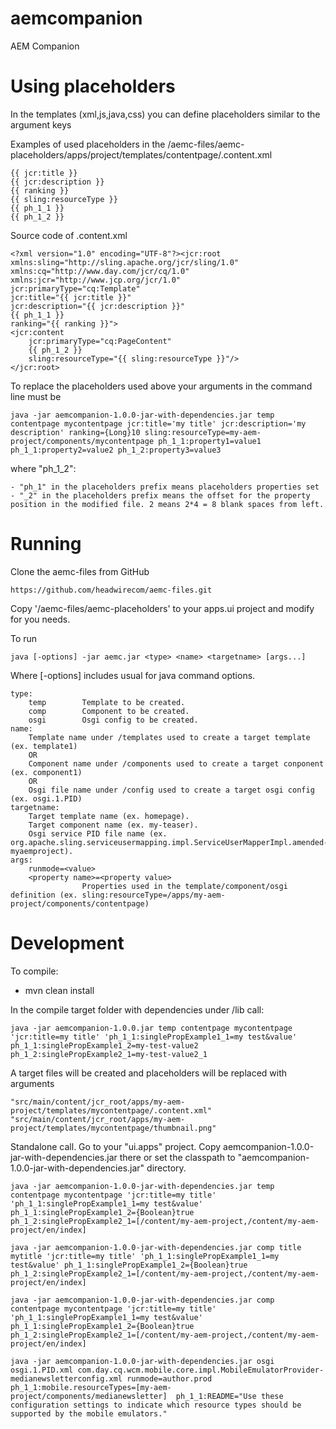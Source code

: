 # aemcompanion
AEM Companion

# Using placeholders
In the templates (xml,js,java,css) you can define placeholders similar to the argument keys

Examples of used placeholders in the /aemc-files/aemc-placeholders/apps/project/templates/contentpage/.content.xml

	{{ jcr:title }}
	{{ jcr:description }}
	{{ ranking }}
	{{ sling:resourceType }}
	{{ ph_1_1 }}
	{{ ph_1_2 }}

Source code of  .content.xml 

	<?xml version="1.0" encoding="UTF-8"?><jcr:root xmlns:sling="http://sling.apache.org/jcr/sling/1.0" xmlns:cq="http://www.day.com/jcr/cq/1.0" xmlns:jcr="http://www.jcp.org/jcr/1.0"
    jcr:primaryType="cq:Template"
    jcr:title="{{ jcr:title }}"
    jcr:description="{{ jcr:description }}"
    {{ ph_1_1 }}
    ranking="{{ ranking }}">
    <jcr:content
        jcr:primaryType="cq:PageContent"
        {{ ph_1_2 }}
        sling:resourceType="{{ sling:resourceType }}"/>
    </jcr:root>

To replace the placeholders used above your arguments in the command line must be
	
	java -jar aemcompanion-1.0.0-jar-with-dependencies.jar temp contentpage mycontentpage jcr:title='my title' jcr:description='my description' ranking={Long}10 sling:resourceType=my-aem-project/components/mycontentpage ph_1_1:property1=value1 ph_1_1:property2=value2 ph_1_2:property3=value3

where "ph\_1\_2":

	- "ph_1" in the placeholders prefix means placeholders properties set
	- "_2" in the placeholders prefix means the offset for the property position in the modified file. 2 means 2*4 = 8 blank spaces from left.

# Running
Clone the aemc-files from GitHub
	
	https://github.com/headwirecom/aemc-files.git

Copy '/aemc-files/aemc-placeholders' to your apps.ui project and modify for you needs.

To run

	java [-options] -jar aemc.jar <type> <name> <targetname> [args...]

Where [-options] includes usual for java command options.

	type:
	    temp        Template to be created.
	    comp        Component to be created.
	    osgi        Osgi config to be created.
	name:
	    Template name under /templates used to create a target template (ex. template1)
	    OR
	    Component name under /components used to create a target conponent (ex. component1)
	    OR
	    Osgi file name under /config used to create a target osgi config (ex. osgi.1.PID)
	targetname:
	    Target template name (ex. homepage).
	    Target component name (ex. my-teaser).
	    Osgi service PID file name (ex. org.apache.sling.serviceusermapping.impl.ServiceUserMapperImpl.amended-myaemproject).
	args:
	    runmode=<value>
	    <property name>=<property value>
	                Properties used in the template/component/osgi definition (ex. sling:resourceType=/apps/my-aem-project/components/contentpage)    



# Development

To compile:

- mvn clean install

In the compile target folder with dependencies under /lib call:

	java -jar aemcompanion-1.0.0.jar temp contentpage mycontentpage 'jcr:title=my title' 'ph_1_1:singlePropExample1_1=my test&value' ph_1_1:singlePropExample1_2=my-test-value2  ph_1_2:singlePropExample2_1=my-test-value2_1

A target files will be created and placeholders will be replaced with arguments 

	"src/main/content/jcr_root/apps/my-aem-project/templates/mycontentpage/.content.xml"
	"src/main/content/jcr_root/apps/my-aem-project/templates/mycontentpage/thumbnail.png"

Standalone call.
Go to your "ui.apps" project. Copy aemcompanion-1.0.0-jar-with-dependencies.jar there or set the classpath to "aemcompanion-1.0.0-jar-with-dependencies.jar" directory. 

	java -jar aemcompanion-1.0.0-jar-with-dependencies.jar temp contentpage mycontentpage 'jcr:title=my title' 'ph_1_1:singlePropExample1_1=my test&value' ph_1_1:singlePropExample1_2={Boolean}true  ph_1_2:singlePropExample2_1=[/content/my-aem-project,/content/my-aem-project/en/index]
	
	java -jar aemcompanion-1.0.0-jar-with-dependencies.jar comp title mytitle 'jcr:title=my title' 'ph_1_1:singlePropExample1_1=my test&value' ph_1_1:singlePropExample1_2={Boolean}true  ph_1_2:singlePropExample2_1=[/content/my-aem-project,/content/my-aem-project/en/index]
	
	java -jar aemcompanion-1.0.0-jar-with-dependencies.jar comp contentpage mycontentpage 'jcr:title=my title' 'ph_1_1:singlePropExample1_1=my test&value' ph_1_1:singlePropExample1_2={Boolean}true  ph_1_2:singlePropExample2_1=[/content/my-aem-project,/content/my-aem-project/en/index]
	
	java -jar aemcompanion-1.0.0-jar-with-dependencies.jar osgi osgi.1.PID.xml com.day.cq.wcm.mobile.core.impl.MobileEmulatorProvider-medianewsletterconfig.xml runmode=author.prod ph_1_1:mobile.resourceTypes=[my-aem-project/components/medianewsletter]  ph_1_1:README="Use these configuration settings to indicate which resource types should be supported by the mobile emulators."
